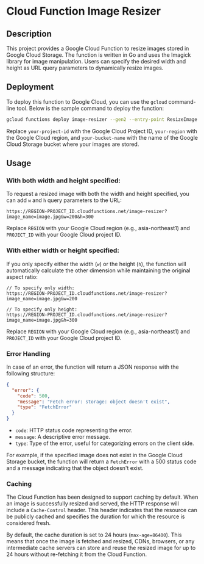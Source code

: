 # Cloud Function Image Resizer

## Description

This project provides a Google Cloud Function to resize images stored in Google Cloud Storage. The function is written in Go and uses the Imagick library for image manipulation. Users can specify the desired width and height as URL query parameters to dynamically resize images.

## Deployment

To deploy this function to Google Cloud, you can use the `gcloud` command-line tool. Below is the sample command to deploy the function:

```bash
gcloud functions deploy image-resizer --gen2 --entry-point ResizeImage --runtime go118 --trigger-http --allow-unauthenticated --project your-project-id --region your-region --set-env-vars GCS_BUCKET_NAME="your-bucket-name"
```

Replace `your-project-id` with the Google Cloud Project ID, `your-region` with the Google Cloud region, and `your-bucket-name` with the name of the Google Cloud Storage bucket where your images are stored.

## Usage

### With both width and height specified:

To request a resized image with both the width and height specified, you can add `w` and `h` query parameters to the URL:

```
https://REGION-PROJECT_ID.cloudfunctions.net/image-resizer?image_name=image.jpg&w=200&h=300
```

Replace `REGION` with your Google Cloud region (e.g., asia-northeast1) and `PROJECT_ID` with your Google Cloud project ID.

### With either width or height specified:

If you only specify either the width (`w`) or the height (`h`), the function will automatically calculate the other dimension while maintaining the original aspect ratio:

```
// To specify only width:
https://REGION-PROJECT_ID.cloudfunctions.net/image-resizer?image_name=image.jpg&w=200

// To specify only height:
https://REGION-PROJECT_ID.cloudfunctions.net/image-resizer?image_name=image.jpg&h=300
```

Replace `REGION` with your Google Cloud region (e.g., asia-northeast1) and `PROJECT_ID` with your Google Cloud project ID.

### Error Handling

In case of an error, the function will return a JSON response with the following structure:

```json
{
  "error": {
    "code": 500,
    "message": "Fetch error: storage: object doesn't exist",
    "type": "FetchError"
  }
}
```

- `code`: HTTP status code representing the error.
- `message`: A descriptive error message.
- `type`: Type of the error, useful for categorizing errors on the client side.

For example, if the specified image does not exist in the Google Cloud Storage bucket, the function will return a `FetchError` with a 500 status code and a message indicating that the object doesn't exist.


### Caching

The Cloud Function has been designed to support caching by default. When an image is successfully resized and served, the HTTP response will include a `Cache-Control` header. This header indicates that the resource can be publicly cached and specifies the duration for which the resource is considered fresh.

By default, the cache duration is set to 24 hours (`max-age=86400`). This means that once the image is fetched and resized, CDNs, browsers, or any intermediate cache servers can store and reuse the resized image for up to 24 hours without re-fetching it from the Cloud Function.
